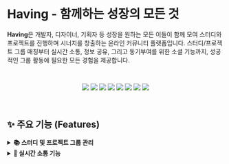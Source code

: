 # Having - 함께하는 성장의 모든 것

**Having**은 개발자, 디자이너, 기획자 등 성장을 원하는 모든 이들이 함께 모여 스터디와 프로젝트를 진행하며 시너지를 창출하는 온라인 커뮤니티 플랫폼입니다. 스터디/프로젝트 그룹 매칭부터 실시간 소통, 정보 공유, 그리고 동기부여를 위한 소셜 기능까지, 성공적인 그룹 활동에 필요한 모든 경험을 제공합니다.

<br>

<p align="center">
  <img src="https://img.shields.io/badge/java-%23ED8B00.svg?style=for-the-badge&logo=openjdk&logoColor=white" />
  <img src="https://img.shields.io/badge/spring_boot-%236DB33F.svg?style=for-the-badge&logo=spring-boot&logoColor=white" />
  <img src="https://img.shields.io/badge/react-%2320232A.svg?style=for-the-badge&logo=react&logoColor=%2361DAFB" />
  <img src="https://img.shields.io/badge/typescript-%233178C6.svg?style=for-the-badge&logo=typescript&logoColor=white" />
  <img src="https://img.shields.io/badge/MariaDB-003545?style=for-the-badge&logo=mariadb&logoColor=white" />
  <img src="https://img.shields.io/badge/redis-%23DD0031.svg?style=for-the-badge&logo=redis&logoColor=white" />
  <img src="https://img.shields.io/badge/docker-%232496ED.svg?style=for-the-badge&logo=docker&logoColor=white" />
  <img src="https://img.shields.io/badge/WebSocket-010101?style=for-the-badge&logo=websocket&logoColor=white" />
</p>

<br>

## ✨ 주요 기능 (Features)

<details>
<summary><strong>📚 스터디 및 프로젝트 그룹 관리</strong></summary>

- **모집 유형 구분**: 학습 목적의 '스터디'와 결과물 제작 목적의 '프로젝트'를 명확히 구분하여 생성 및 필터링
- **그룹 생성 및 검색**: 원하는 주제와 유형의 그룹을 만들거나 키워드, 태그 기반으로 검색
- **멤버 관리 시스템**: 스터디장이 멤버의 참여 신청을 수락/거절하고, 기존 멤버를 초대/강제 탈퇴/관리
- **참여 및 탈퇴**: 자유로운 참여 신청 및 자진 탈퇴 기능
- **관심 그룹 '좋아요'**: 관심 있는 스터디/프로젝트에 '좋아요'를 눌러 북마크처럼 활용
- **스터디 캘린더**: FullCalendar 라이브러리를 연동하여 그룹별 일정을 생성, 수정, 삭제하고 드래그 앤 드롭으로 쉽게 관리

</details>

<details>
<summary><strong>💬 실시간 소통 기능</strong></summary>

- **그룹/개인 채팅**: 스터디 전용 그룹 채팅방 및 사용자 간 1:1 DM(다이렉트 메시지) 기능 제공
- **실시간 메시징**: `WebSocket`과 `STOMP` 프로토콜 기반의 실시간 양방향 통신 구현
- **동시 접속자 수 표시**: `Redis`와 `WebSocket`을 연동하여, 스터디/게시글 상세 페이지에 현재 함께 보고 있는 사용자 수를 실시간으로 표시하여 생동감 부여
- **시스템 메시지**: 사용자의 입장/퇴장/초대 등 주요 이벤트가 채팅방에 시스템 메시지로 자동 표시

</Deteils>

<details>
<summary><strong>📝 커뮤니티 게시판</strong></summary>

- **콘텐츠 에디터**: TOAST UI Editor를 도입하여 Markdown과 WYSIWYG 모드를 모두 지원하고, 이미지 첨부 기능 제공
- **추천/비추천 시스템**: 유용한 게시물이나 댓글에 대한 긍정/부정 피드백 시스템
- **계층형 댓글**: 댓글과 대댓글(답글)을 통해 깊이 있는 논의 구조 지원
- **인기 게시물 캐싱**: 주간 추천 수를 기반으로 '핫 게시물'을 선정하고, `Redis`에 결과를 캐싱하여 매우 빠른 속도로 제공

</details>

<details>
<summary><strong>🤝 소셜 및 알림 시스템</strong></summary>

- **친구 시스템**: 사용자 간 친구 신청, 수락/거절, 친구 목록 관리 기능
- **활동 피드**: 친구의 새로운 스터디/게시글 작성 소식을 받아보는 뉴스피드 기능
- **스마트 알림**: 스터디/채팅방 초대, 참여 신청 결과, 친구 요청, 새 댓글, 좋아요 등 10가지 이상의 다양한 활동을 `SSE(Server-Sent Events)`를 통해 실시간 알림으로 제공
- **읽음 처리 및 바로가기**: 알림 확인 후 클릭 시 관련 페이지로 즉시 이동

</details>

<details>
<summary><strong>👤 사용자 및 관리자 기능</strong></summary>

- **소셜 로그인**: Google OAuth2를 이용한 간편하고 안전한 로그인 지원
- **JWT 기반 인증**: Stateless 아키텍처를 위한 Access/Refresh Token 기반의 API 접근 제어
- **마이페이지**: 프로필, 포인트/레벨, 활동 내역, 친구/알림 등 종합적인 사용자 정보 관리
- **신고 시스템**: 부적절한 게시물/댓글/스터디를 관리자에게 신고
- **관리자 대시보드**: `Recharts`를 활용한 서비스 통계 시각화 및 신고 내역 관리 기능

</details>

<br>

## 🚀 기술적 도전 및 최적화 경험

본 프로젝트는 단순히 기능을 구현하는 것을 넘어, 실제 서비스 환경에서 발생할 수 있는 문제들을 예측하고 해결하는 데 중점을 두었습니다.

### 1. Redis를 활용한 성능 최적화
RDBMS의 부하를 줄이고 사용자 응답 속도를 향상시키기 위해, 데이터의 특성에 따라 Redis를 다각도로 활용했습니다.
- **Refresh Token 저장소**: 빈번한 인증 I/O 작업을 DB에서 분리하고, Redis의 TTL을 이용해 만료된 토큰을 자동 관리함으로써 인증 성능과 운영 효율성을 높였습니다.
- **읽기 성능 최적화 (Look-Aside Caching)**: 반복 조회되는 스터디/게시글 상세 정보에 Spring Cache(`@Cacheable`, `@CacheEvict`)를 적용하여 DB 부하를 줄이고 응답 속도를 개선했습니다. 데이터 변경 시 캐시를 동기화하는 전략을 구현했습니다.
- **랭킹보드 캐싱**: 집계 연산이 많은 '핫 게시물' 목록을 `@Scheduled`를 통해 주기적으로 미리 계산하고, Redis의 **Sorted Set(ZSET)**에 저장하여 DB 접근 없이 매우 빠른 랭킹 조회가 가능하도록 설계했습니다.
- **조회수 중복 방지 및 업데이트 최적화**: 모든 조회 요청마다 발생하던 DB `UPDATE` 작업을 Redis의 `INCR` 명령어로 대체하여 쓰기 부하를 획기적으로 줄였습니다. Redis에 누적된 조회수는 스케줄러를 통해 주기적으로 DB에 동기화됩니다.

### 2. 이벤트 기반 비동기 아키텍처
사용자의 활동(글 작성, 스터디 생성 등)에 따른 부가적인 작업(포인트 부여, 뱃지 수여, 활동 피드 생성)을 비동기적으로 처리하기 위해 Spring의 **`ApplicationEventPublisher`**를 도입했습니다.
- `@TransactionalEventListener`와 `@Async`를 조합하여, 메인 트랜잭션이 성공적으로 커밋된 후에만 별도의 스레드에서 부가 작업을 실행하도록 보장했습니다.
- 이를 통해 **메인 요청의 응답 시간을 단축**하고, 부가 기능의 실패가 원래의 비즈니스 로직에 영향을 주지 않는 **안정적이고 확장 가능한 시스템**을 구축했습니다.

### 3. 실시간 통신 및 동시성 관리
`WebSocket(STOMP)`과 `SSE`를 목적에 맞게 사용하여 실시간 기능을 구현했습니다.
- **채팅/DM**: 양방향 통신이 필수적인 채팅 기능에는 STOMP 프로토콜을 사용했습니다.
- **알림**: 서버에서 클라이언트로의 단방향 데이터 전송만 필요한 실시간 알림에는 더 가벼운 SSE를 채택했습니다.
- **동시 접속자 수**: `Redis Set`을 이용하여 각 페이지(채널)별 접속자를 실시간으로 집계하고, 사용자의 입장/퇴장/연결종료 이벤트를 처리하여 현재 접속자 수를 모든 클라이언트에게 브로드캐스팅하는 기능을 구현했습니다.

<br>

## 🛠️ 기술 스택 (Tech Stack)

### Backend
- **Framework**: `Spring Boot 3.3.0`
- **Language**: `Java 17`
- **Database**: `MariaDB`
- **Data-Access**: `Spring Data JPA` (Hibernate)
- **Security**: `Spring Security`, `OAuth2`, `JWT (jjwt)`
- **Real-time**: `Spring WebSocket` (with `STOMP`), `Server-Sent Events (SSE)`
- **Caching & Messaging**: `Redis`
- **Asynchronous**: `Spring ApplicationEvent`, `@Async`
- **Build Tool**: `Gradle`

### Frontend
- **Framework**: `React` (with `TypeScript`)
- **UI Library**: `Material-UI (MUI) v5`
- **Routing**: `React Router v6`
- **State Management**: `React Context API`
- **API Client**: `Axios` (with Interceptors)
- **Real-time**: `@stomp/stompjs`, `SockJS`, `EventSource`
- **Charts & Editor**: `Recharts`, `TOAST UI Editor`

### Infrastructure
- **Containerization**: `Docker`, `Docker Compose`
- **CI/CD**: `GitHub Actions`
- **Deployment**: `AWS EC2`, `AWS RDS`

<br>

## 🏛️ 아키텍처 & ERD

<p align="center">
  <img src="[YOUR_ARCHITECTURE_DIAGRAM_URL]" alt="Architecture Diagram" width="800"/>
  <br>
  <em>(여기에 아키텍처 다이어그램 이미지를 추가하세요)</em>
</p>
<br>
<p align="center">
  <img src="[YOUR_ERD_IMAGE_URL]" alt="ERD" width="800"/>
  <br>
  <em>(여기에 ERD 이미지를 추가하세요. Mermaid.js로 생성한 다이어그램 스크린샷 추천)</em>
</p>

<br>

## 🚀 시작하기 (Getting Started)

### Prerequisites
- Java 17
- Node.js (v18.x 이상)
- MariaDB
- Redis
- Docker (권장)

### Installation & Run

1.  **Backend**
    ```bash
    # 1. 레포지토리 클론
    git clone https://github.com/[YOUR_GITHUB_ID]/having-backend.git
    cd having-backend

    # 2. application-dev.properties 생성 및 설정 (application.properties 참조)
    # DB, Redis, OAuth2, JWT 관련 환경변수 설정
    
    # 3. 애플리케이션 실행
    ./gradlew bootRun
    ```

2.  **Frontend**
    ```bash
    # 1. 레포지토리 클론
    git clone https://github.com/[YOUR_GITHUB_ID]/having-frontend.git
    cd having-frontend

    # 2. 의존성 설치
    npm install

    # 3. 개발 서버 실행
    npm start
    ```

<br>

## 👨‍💻 팀원 (Contributors)

- **[당신의 이름]** - Full-Stack Developer
  - GitHub: `https://github.com/[YOUR_GITHUB_ID]`
  - Email: `your-email@example.com`
